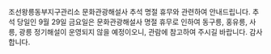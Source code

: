 조선왕릉동부지구관리소 문화관광해설사 추석 명절 휴무와 관련하여 안내드립니다.
추석 당일인 9월 29일 금요일은 문화관광해설사 명절 휴무로 인하여
동구릉, 홍유릉, 사릉, 광릉 정기해설이 운영되지 않을 예정이오니, 관람에 참고하여 주시길 바랍니다.
감사합니다.